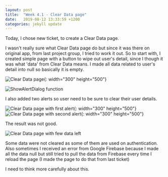 ```yaml
---
layout: post
title:  "Week 4.1 - Clear Data page"
date:   2019-08-12 13:33:59 +1200
categories: jekyll update
---
```


Today, I chose new ticket, to create a Clear Data page.

I wasn't really sure what Clear Data page do but since it was there on original app, from last project group, I tried to work it out.
So to start with, I created simple page with a button to wipe out user's detail, since I though it was what 'data' from Clear Data means.
I made all data related to user's detail into null so basically it is empty.

![Clear Data page](/assets/img/Week_4_1_1.png){: width="300" height="500"}

![ShowAlertDialog function](/assets/img/Week_4_1_2.png)

I also added two alerts so user need to be sure to clear their user details.

![Clear Data page with first alert](/assets/img/Week_4_1_3.png){: width="300" height="500"} ![Clear Data page with second alert](/assets/img/Week_4_1_4.png){: width="300" height="500"}

The result was not good.

![Clear Data page with few data left](/assets/img/Week_4_1_5.png)

Some data were not cleared as some of them are used on authentication.
Also sometimes I received an error from Google Firebase because I made all the data null but still tried to pull the data from Firebase every time I reload the page
(I made the page to do that from last ticket)

I need to think more carefully about this.